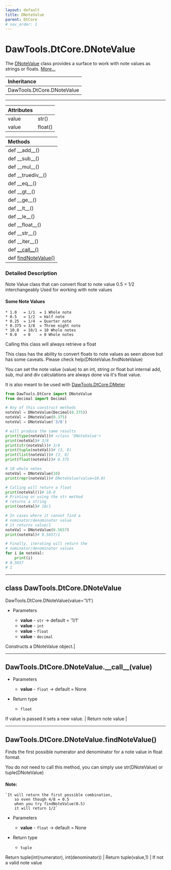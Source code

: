```yaml
---
layout: default
title: DNoteValue
parent: DtCore
# nav_order: 1
---
```


# DawTools.DtCore.DNoteValue

The [DNoteValue](dnotevalue.html#class-dawtoolsdtcorednotevalue) class provides a surface
to work with note values as strings or floats. [More...](dnotevalue.html#detailed-description)

| Inheritance            |
|:-----------------------|
| DawTools.DtCore.DNoteValue|

***

| Attributes|                  |
|:----------|:-----------------|
| value | str() |
| value | float() |

| Methods |
|:----------|
|def \_\_add\_\_()|
|def \_\_sub\_\_()|
|def \_\_mul\_\_()|
|def \_\_truediv\_\_()|
|def \_\_eq\_\_()|
|def \_\_gt\_\_()|
|def \_\_ge\_\_()|
|def \_\_lt\_\_()|
|def \_\_le\_\_()|
|def \_\_float\_\_()|
|def \_\_str\_\_()|
|def \_\_iter\_\_()|
|def [\_\_call\_\_()](dnotevalue.html#dawtoolsdtcorednotevalue__call__value)|
|def [findNoteValue()](dnotevalue.html#dawtoolsdtcorednotevaluefindnotevalue)|

### Detailed Description
Note Value class that can convert float
to note value 0.5 = 1/2 interchangeably
Used for working with note values

#### Some Note Values
    * 1.0   = 1/1  = 1 Whole note
    * 0.5   = 1/2  = Half note
    * 0.25  = 1/4  = Quarter note
    * 0.375 = 3/8  = Three eight note
    * 10.0  = 10/1 = 10 Whole notes
    * 0.0   = 0    = 0 Whole notes

Calling this class will always retrieve a float

This class has the ability to convert floats to note values as seen
above but has some caveats. Please check help(DNoteValue.findNoteValue)

You can set the note value (value) to an int, string or float
but internal add, sub, mul and div calculations are always
done via it's float value.

It is also meant to be used with [DawTools.DtCore.DMeter](https://madponyinteractive.github.io/DawTools/DtCore/dmeter.html)

```python
from DawTools.DtCore import DNoteValue
from decimal import Decimal

# Any of this construct methods
noteVal = DNoteValue(Decimal(0.375))
noteVal = DNoteValue(0.375)
noteVal = DNoteValue('3/8')

# will produce the same results
print(type(noteVal))# <class 'DNoteValue'>
print(noteVal)# 3/8
print(str(noteVal))# 3/8
print(tuple(noteVal))# (3, 8)
print(list(noteVal))# [3, 8]
print(float(noteVal))# 0.375

# 10 whole notes
noteVal = DNoteValue(10)
print(repr(noteVal))# DNoteValue(value=10.0)

# Calling will return a float
print(noteVal())# 10.0
# Printing or using the str method
# returns a string
print(noteVal)# 10/1

# In cases where it cannot find a
# nominator/denominator value
# it returns value/1
noteVal = DNoteValue(0.5657)
print(noteVal)# 0.5657/1

# Finally, iterating will return the
# nominator/denominator values
for i in noteVal:
    print(i)
# 0.5657
# 1
```

***

## class DawTools.DtCore.DNoteValue
DawTools.DtCore.DNoteValue(value='1/1')

* Parameters

  * **value** - `str` -> default = '1/1'
  * **value** - `int`
  * **value** - `float`
  * **value** - `decimal`

Constructs a DNoteValue object.|

***

## DawTools.DtCore.DNoteValue.\_\_call\_\_(value)
* Parameters

  * **value** - `float` -> default = None

* Return type

  * `float`

If value is passed it sets a new value. |
Return note value |

***

## DawTools.DtCore.DNoteValue.findNoteValue()
Finds the first possible numerator and denominator
for a note value in float format.

You do not need to call this method, you can
simply use str(DNoteValue) or tuple(DNoteValue)

#### Note:
    `It will return the first possible combination,
        so even though 4/8 = 0.5
        when you try findNoteValue(0.5)
        it will return 1/2`

* Parameters

  * **value** - `float` -> default = None

* Return type

  * `tuple`

Return tuple(int(numerator), int(denominator)) |
Return tuple(value,1) | If not a valid note value
